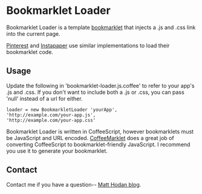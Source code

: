 # Bookmarklet Loader

Bookmarklet Loader is a template [bookmarklet](http://en.wikipedia.org/wiki/Bookmarklet 'Bookmarklet') that injects a .js and .css link into the current page.

[Pinterest](http://pinterest.com/about/goodies/) and [Instapaper](http://www.instapaper.com/extras) use similar implementations to load their bookmarklet code.

## Usage

Update the following in 'bookmarklet-loader.js.coffee' to refer to your app's .js and .css.  If
you don't want to include both a .js or .css, you can pass 'null' instead of a url for either.

```
loader = new BookmarkletLoader 'yourApp',
'http://example.com/your-app.js',
'http://example.com/your-app.css'
```

Bookmarklet Loader is written in CoffeeScript, however bookmarklets must be JavaScript and URL encoded.  [CoffeeMarklet](http://johtso.github.com/CoffeeMarklet/) does a great job of converting CoffeeScript to bookmarklet-friendly JavaScript.  I recommend you use it to generate your bookmarklet.

## Contact

Contact me if you have a question-- [Matt Hodan blog](http://blog.matthodan.com).
